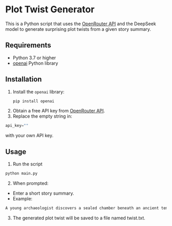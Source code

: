 # Plot Twist Generator

This is a Python script that uses the [OpenRouter API](https://openrouter.ai) and the DeepSeek model to generate surprising plot twists from a given story summary.

## Requirements

- Python 3.7 or higher
- [openai](https://pypi.org/project/openai/) Python library

## Installation

1. Install the `openai` library:
   ```bash
   pip install openai
   ```
2. Obtain a free API key from [OpenRouter API](https://openrouter.ai).
3. Replace the empty string in:
```python
api_key=""
```
with your own API key.

## Usage
1. Run the script
```bash
python main.py
```
2. When prompted:
* Enter a short story summary.
* Example:
```bash
A young archaeologist discovers a sealed chamber beneath an ancient temple, containing artifacts from a civilization no historian has ever documented.
```
3. The generated plot twist will be saved to a file named twist.txt.
